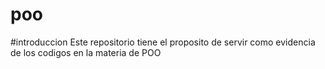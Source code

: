 # poo
#introduccion
Este repositorio tiene el proposito de servir como evidencia de los codigos en la materia de POO
